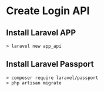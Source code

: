 # Create Login API

## Install Laravel APP

```
> laravel new app_api
```

## Install Laravel Passport

```
> composer require laravel/passport
> php artisan migrate
```



